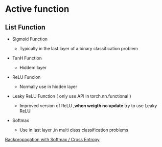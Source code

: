 # Active function

## List Function

+ Sigmoid Function
  + Typically in the last layer of a binary classification problem

+ TanH Function
  + Hiddem layer

+ ReLU Funcion
  + Normally use in hidden layer

+ Leaky ReLU Function ( only use API in torch.nn.functional )
  + Improved version of ReLU ,**when weigth no update** try to use Leaky ReLU

+ Softmax
  + Use in last layer ,in multi class classification problems

[Backpropagation with Softmax / Cross Entropy](https://medium.com/hoskiss-stand/backpropagation-with-softmax-cross-entropy-d60983b7b245)
